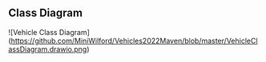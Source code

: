 ## Class Diagram
![Vehicle Class Diagram] (https://github.com/MiniWilford/Vehicles2022Maven/blob/master/VehicleClassDiagram.drawio.png)
